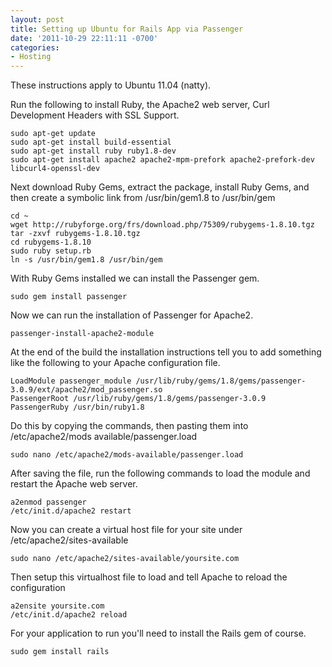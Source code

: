 ```yaml
---
layout: post
title: Setting up Ubuntu for Rails App via Passenger
date: '2011-10-29 22:11:11 -0700'
categories:
- Hosting
---
```


These instructions apply to Ubuntu 11.04 (natty).

Run the following to install Ruby, the Apache2 web server, Curl Development
Headers with SSL Support.

``` shell
sudo apt-get update
sudo apt-get install build-essential
sudo apt-get install ruby ruby1.8-dev
sudo apt-get install apache2 apache2-mpm-prefork apache2-prefork-dev libcurl4-openssl-dev
```

Next download Ruby Gems, extract the package, install Ruby Gems, and then
create a symbolic link from /usr/bin/gem1.8 to /usr/bin/gem

``` shell
cd ~
wget http://rubyforge.org/frs/download.php/75309/rubygems-1.8.10.tgz
tar -zxvf rubygems-1.8.10.tgz
cd rubygems-1.8.10
sudo ruby setup.rb
ln -s /usr/bin/gem1.8 /usr/bin/gem
```

With Ruby Gems installed we can install the Passenger gem.

``` shell
sudo gem install passenger
```

Now we can run the installation of Passenger for Apache2.

``` shell
passenger-install-apache2-module
```

At the end of the build the installation instructions tell you to add
something like the following to your Apache configuration file.

``` shell
LoadModule passenger_module /usr/lib/ruby/gems/1.8/gems/passenger-3.0.9/ext/apache2/mod_passenger.so
PassengerRoot /usr/lib/ruby/gems/1.8/gems/passenger-3.0.9
PassengerRuby /usr/bin/ruby1.8
```

Do this by copying the commands, then pasting them into /etc/apache2/mods
available/passenger.load

``` shell
sudo nano /etc/apache2/mods-available/passenger.load
```

After saving the file, run the following commands to load the module and
restart the Apache web server.

``` shell
a2enmod passenger
/etc/init.d/apache2 restart
```

Now you can create a virtual host file for your site under
/etc/apache2/sites-available

``` shell
sudo nano /etc/apache2/sites-available/yoursite.com
```

Then setup this virtualhost file to load and tell Apache to reload the
configuration

``` shell
a2ensite yoursite.com
/etc/init.d/apache2 reload
```

For your application to run you'll need to install the Rails gem of course.

``` shell
sudo gem install rails
```
